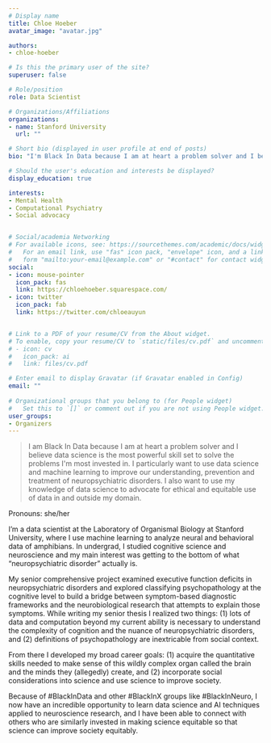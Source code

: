 ```yaml
---
# Display name
title: Chloe Hoeber
avatar_image: "avatar.jpg"

authors:
- chloe-hoeber

# Is this the primary user of the site?
superuser: false

# Role/position
role: Data Scientist

# Organizations/Affiliations
organizations:
- name: Stanford University
  url: ""

# Short bio (displayed in user profile at end of posts)
bio: "I'm Black In Data because I am at heart a problem solver and I believe data science is the most powerful skill set to solve the problems I'm most invested in."

# Should the user's education and interests be displayed?
display_education: true

interests:
- Mental Health
- Computational Psychiatry
- Social advocacy


# Social/academia Networking
# For available icons, see: https://sourcethemes.com/academic/docs/widgets/#icons
#   For an email link, use "fas" icon pack, "envelope" icon, and a link in the
#   form "mailto:your-email@example.com" or "#contact" for contact widget.
social:
- icon: mouse-pointer
  icon_pack: fas
  link: https://chloehoeber.squarespace.com/
- icon: twitter
  icon_pack: fab
  link: https://twitter.com/chloeauyun


# Link to a PDF of your resume/CV from the About widget.
# To enable, copy your resume/CV to `static/files/cv.pdf` and uncomment the lines below.  
# - icon: cv
#   icon_pack: ai
#   link: files/cv.pdf

# Enter email to display Gravatar (if Gravatar enabled in Config)
email: ""
  
# Organizational groups that you belong to (for People widget)
#   Set this to `[]` or comment out if you are not using People widget.  
user_groups:
- Organizers
---
```

> I am Black In Data because I am at heart a problem solver and I believe data science is the most powerful skill set to solve the problems I'm most invested in. I particularly want to use data science and machine learning to improve our understanding, prevention and treatment of neuropsychiatric disorders. I also want to use my knowledge of data science to advocate for ethical and equitable use of data in and outside my domain.

Pronouns: she/her

I’m a data scientist at the Laboratory of Organismal Biology at Stanford University, where I use machine learning to analyze neural and behavioral data of amphibians. In undergrad, I studied cognitive science and neuroscience and my main interest was getting to the bottom of what “neuropsychiatric disorder” actually is.

My senior comprehensive project examined executive function deficits in neuropsychiatric disorders and explored classifying psychopathology at the cognitive level to build a bridge between symptom-based diagnostic frameworks and the neurobiological research that attempts to explain those symptoms. While writing my senior thesis I realized two things: (1) lots of data and computation beyond my current ability is necessary to understand the complexity of cognition and the nuance of neuropsychiatric disorders, and (2) definitions of psychopathology are inextricable from social context.

From there I developed my broad career goals: (1) acquire the quantitative skills needed to make sense of this wildly complex organ called the brain and the minds they (allegedly) create, and (2) incorporate social considerations into science and use science to improve society.

Because of #BlackInData and other #BlackInX groups like #BlackInNeuro, I now have an incredible opportunity to learn data science and AI techniques applied to neuroscience research, and I have been able to connect with others who are similarly invested in making science equitable so that science can improve society equitably.